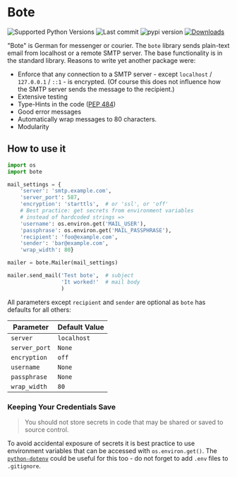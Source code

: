 # Bote

![Supported Python Versions](https://img.shields.io/pypi/pyversions/bote)
![Last commit](https://img.shields.io/github/last-commit/RuedigerVoigt/bote)
![pypi version](https://img.shields.io/pypi/v/bote)
[![Downloads](https://pepy.tech/badge/bote)](https://pepy.tech/project/bote)

"Bote" is German for messenger or courier. The `bote` library sends plain-text email from localhost or a remote SMTP server. The base functionality is in the standard library. Reasons to write yet another package were:
* Enforce that any connection to a SMTP server - except `localhost` / `127.0.0.1` / `::1` - is encrypted. (Of course this does not influence how the SMTP server sends the message to the recipient.)
* Extensive testing
* Type-Hints in the code ([PEP 484](https://www.python.org/dev/peps/pep-0484/))
* Good error messages
* Automatically wrap messages to 80 characters.
* Modularity

## How to use it


```python
import os
import bote

mail_settings = {
    'server': 'smtp.example.com',
    'server_port': 587,
    'encryption': 'starttls',  # or 'ssl', or 'off'
    # Best practice: get secrets from environment variables
    # instead of hardcoded strings =>
    'username': os.environ.get('MAIL_USER'),
    'passphrase': os.environ.get('MAIL_PASSPHRASE'),
    'recipient': 'foo@example.com',
    'sender': 'bar@example.com',
    'wrap_width': 80}

mailer = bote.Mailer(mail_settings)

mailer.send_mail('Test bote',  # subject
                 'It worked!'  # mail body
                 )
```

All parameters except `recipient` and `sender` are optional as `bote` has defaults for all others:

Parameter | Default Value
--- | ---
`server`| `localhost`
`server_port`| `None`
`encryption`| `off`
`username`| `None`
`passphrase`| `None`
`wrap_width`| `80`


### Keeping Your Credentials Save

>You should not store secrets in code that may be shared or saved to source control.

To avoid accidental exposure of secrets it is best practice to use environment variables that can be accessed with `os.environ.get()`. The [`python-dotenv`](https://github.com/theskumar/python-dotenv) could be useful for this too - do not forget to add `.env` files to `.gitignore`.
